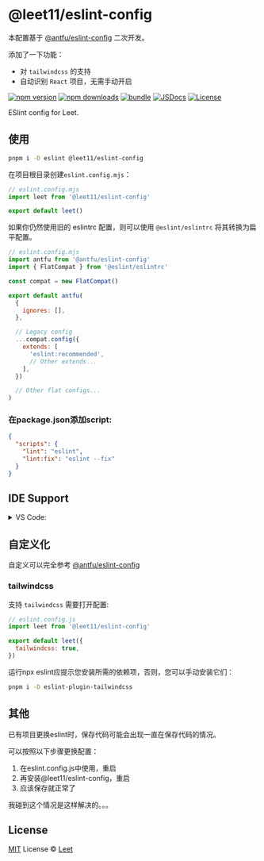 # @leet11/eslint-config

本配置基于 [@antfu/eslint-config](https://github.com/antfu/eslint-config) 二次开发。

添加了一下功能：

- 对 `tailwindcss` 的支持
- 自动识别 `React` 项目，无需手动开启

[![npm version][npm-version-src]][npm-version-href]
[![npm downloads][npm-downloads-src]][npm-downloads-href]
[![bundle][bundle-src]][bundle-href]
[![JSDocs][jsdocs-src]][jsdocs-href]
[![License][license-src]][license-href]

ESlint config for Leet.

## 使用

```bash
pnpm i -D eslint @leet11/eslint-config
```

在项目根目录创建`eslint.config.mjs`：

```js
// eslint.config.mjs
import leet from '@leet11/eslint-config'

export default leet()
```

如果你仍然使用旧的 eslintrc 配置，则可以使用 `@eslint/eslintrc` 将其转换为扁平配置。

```js
// eslint.config.mjs
import antfu from '@antfu/eslint-config'
import { FlatCompat } from '@eslint/eslintrc'

const compat = new FlatCompat()

export default antfu(
  {
    ignores: [],
  },

  // Legacy config
  ...compat.config({
    extends: [
      'eslint:recommended',
      // Other extends...
    ],
  })

  // Other flat configs...
)
```

### 在package.json添加script:

```json
{
  "scripts": {
    "lint": "eslint",
    "lint:fix": "eslint --fix"
  }
}
```

## IDE Support

<details>
<summary>
VS Code:
</summary>

```json
{
  // Disable the default formatter, use eslint instead
  "prettier.enable": false,
  "editor.formatOnSave": false,

  // Auto fix
  "editor.codeActionsOnSave": {
    "source.fixAll.eslint": "explicit",
    "source.organizeImports": "never"
  },

  // Silent the stylistic rules in you IDE, but still auto fix them
  "eslint.rules.customizations": [
    { "rule": "style/*", "severity": "off", "fixable": true },
    { "rule": "format/*", "severity": "off", "fixable": true },
    { "rule": "*-indent", "severity": "off", "fixable": true },
    { "rule": "*-spacing", "severity": "off", "fixable": true },
    { "rule": "*-spaces", "severity": "off", "fixable": true },
    { "rule": "*-order", "severity": "off", "fixable": true },
    { "rule": "*-dangle", "severity": "off", "fixable": true },
    { "rule": "*-newline", "severity": "off", "fixable": true },
    { "rule": "*quotes", "severity": "off", "fixable": true },
    { "rule": "*semi", "severity": "off", "fixable": true }
  ],

  // Enable eslint for all supported languages
  "eslint.validate": [
    "javascript",
    "javascriptreact",
    "typescript",
    "typescriptreact",
    "vue",
    "html",
    "markdown",
    "json",
    "jsonc",
    "yaml",
    "toml",
    "xml",
    "gql",
    "graphql",
    "astro",
    "svelte",
    "css",
    "less",
    "scss",
    "pcss",
    "postcss"
  ]
}
```

</details>

## 自定义化

自定义可以完全参考 [@antfu/eslint-config](https://github.com/antfu/eslint-config/blob/main/README.md)

### tailwindcss

支持 `tailwindcss` 需要打开配置:

```js
// eslint.config.js
import leet from '@leet11/eslint-config'

export default leet({
  tailwindcss: true,
})
```

运行npx eslint应提示您安装所需的依赖项，否则，您可以手动安装它们：

```bash
pnpm i -D eslint-plugin-tailwindcss
```

## 其他

已有项目更换eslint时，保存代码可能会出现一直在保存代码的情况。

可以按照以下步骤更换配置：

1. 在eslint.config.js中使用，重启
2. 再安装@leet11/eslint-config，重启
3. 应该保存就正常了

我碰到这个情况是这样解决的。。。

## License

[MIT](./LICENSE) License © [Leet](https://github.com/skyline523)

<!-- Badges -->

[npm-version-src]: https://img.shields.io/npm/v/@leet11/eslint-config?style=flat&colorA=080f12&colorB=1fa669
[npm-version-href]: https://npmjs.com/package/@leet11/eslint-config
[npm-downloads-src]: https://img.shields.io/npm/dm/@leet11/eslint-config?style=flat&colorA=080f12&colorB=1fa669
[npm-downloads-href]: https://npmjs.com/package/@leet11/eslint-config
[bundle-src]: https://img.shields.io/bundlephobia/minzip/@leet11/eslint-config?style=flat&colorA=080f12&colorB=1fa669&label=minzip
[bundle-href]: https://bundlephobia.com/result?p=@leet11/eslint-config
[license-src]: https://img.shields.io/github/license/antfu/@leet11/eslint-config.svg?style=flat&colorA=080f12&colorB=1fa669
[license-href]: https://github.com/antfu/@leet11/eslint-config/blob/main/LICENSE
[jsdocs-src]: https://img.shields.io/badge/jsdocs-reference-080f12?style=flat&colorA=080f12&colorB=1fa669
[jsdocs-href]: https://www.jsdocs.io/package/@leet11/eslint-config
